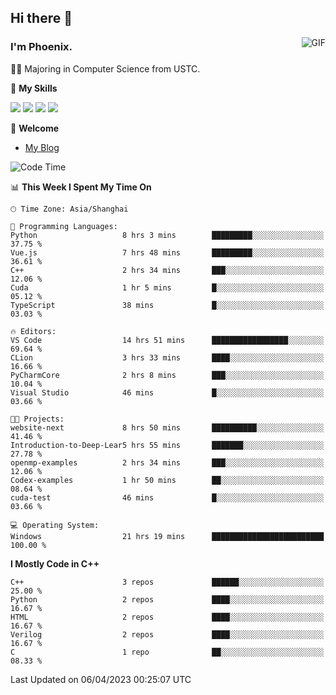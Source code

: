 ## Hi there 👋
<img align="right" alt="GIF" src="https://raw.githubusercontent.com/JoeyBling/JoeyBling/master/pic/pusheencode.gif" />

### I'm Phoenix.

👨‍🎓 Majoring in Computer Science from USTC.

🌟 **My Skills**

![](https://img.shields.io/badge/-Python-3e74a2?style=flat-square&logo=Python&logoColor=fff)
![](https://img.shields.io/badge/-C++-9f62a5?style=flat&logo=cplusplus&logoColor=white)
![](https://img.shields.io/badge/-Linux-185886?style=flat-square&logo=Linux&logoColor=fff)
![](https://img.shields.io/badge/-Rust-ff4136?style=flat-square&logo=Rust&logoColor=fff)

💬 **Welcome**

- [My Blog](https://ysy-phoenix.github.io/)

<!--START_SECTION:waka-->
![Code Time](http://img.shields.io/badge/Code%20Time-54%20hrs%2023%20mins-blue)

📊 **This Week I Spent My Time On** 

```text
🕑︎ Time Zone: Asia/Shanghai

💬 Programming Languages: 
Python                   8 hrs 3 mins        █████████░░░░░░░░░░░░░░░░   37.75 % 
Vue.js                   7 hrs 48 mins       █████████░░░░░░░░░░░░░░░░   36.61 % 
C++                      2 hrs 34 mins       ███░░░░░░░░░░░░░░░░░░░░░░   12.06 % 
Cuda                     1 hr 5 mins         █░░░░░░░░░░░░░░░░░░░░░░░░   05.12 % 
TypeScript               38 mins             █░░░░░░░░░░░░░░░░░░░░░░░░   03.03 % 

🔥 Editors: 
VS Code                  14 hrs 51 mins      █████████████████░░░░░░░░   69.64 % 
CLion                    3 hrs 33 mins       ████░░░░░░░░░░░░░░░░░░░░░   16.66 % 
PyCharmCore              2 hrs 8 mins        ███░░░░░░░░░░░░░░░░░░░░░░   10.04 % 
Visual Studio            46 mins             █░░░░░░░░░░░░░░░░░░░░░░░░   03.66 % 

🐱‍💻 Projects: 
website-next             8 hrs 50 mins       ██████████░░░░░░░░░░░░░░░   41.46 % 
Introduction-to-Deep-Lear5 hrs 55 mins       ███████░░░░░░░░░░░░░░░░░░   27.78 % 
openmp-examples          2 hrs 34 mins       ███░░░░░░░░░░░░░░░░░░░░░░   12.06 % 
Codex-examples           1 hr 50 mins        ██░░░░░░░░░░░░░░░░░░░░░░░   08.64 % 
cuda-test                46 mins             █░░░░░░░░░░░░░░░░░░░░░░░░   03.66 % 

💻 Operating System: 
Windows                  21 hrs 19 mins      █████████████████████████   100.00 % 
```

**I Mostly Code in C++** 

```text
C++                      3 repos             ██████░░░░░░░░░░░░░░░░░░░   25.00 % 
Python                   2 repos             ████░░░░░░░░░░░░░░░░░░░░░   16.67 % 
HTML                     2 repos             ████░░░░░░░░░░░░░░░░░░░░░   16.67 % 
Verilog                  2 repos             ████░░░░░░░░░░░░░░░░░░░░░   16.67 % 
C                        1 repo              ██░░░░░░░░░░░░░░░░░░░░░░░   08.33 % 
```




 Last Updated on 06/04/2023 00:25:07 UTC
<!--END_SECTION:waka-->

<!--
**ysy-phoenix/ysy-phoenix** is a ✨ _special_ ✨ repository because its `README.md` (this file) appears on your GitHub profile.

Here are some ideas to get you started:

- 🔭 I’m currently working on ...
- 🌱 I’m currently learning ...
- 👯 I’m looking to collaborate on ...
- 🤔 I’m looking for help with ...
- 💬 Ask me about ...
- 📫 How to reach me: ...
- 😄 Pronouns: ...
- ⚡ Fun fact: ...
-->
